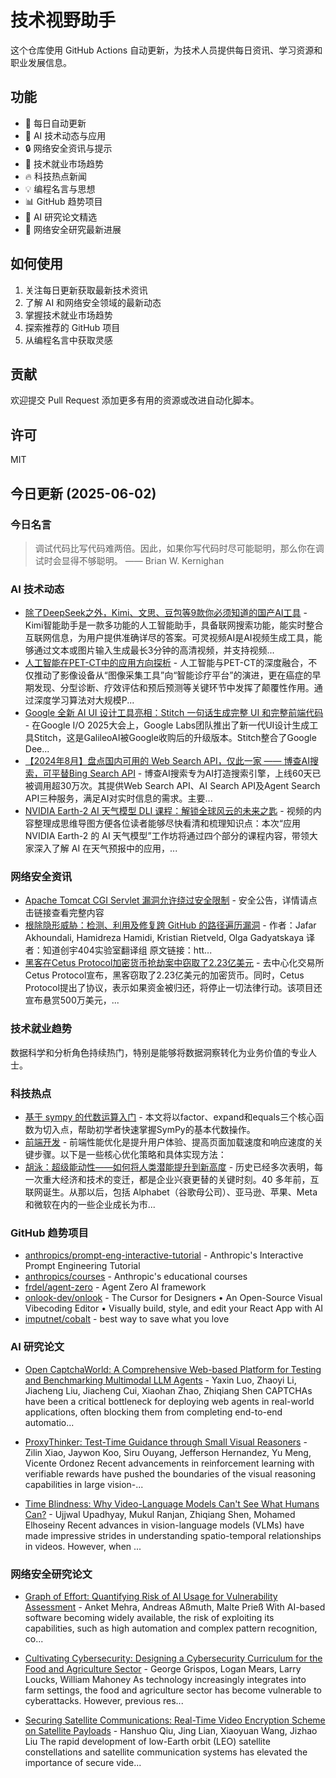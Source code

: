 # 技术视野助手

这个仓库使用 GitHub Actions 自动更新，为技术人员提供每日资讯、学习资源和职业发展信息。

## 功能

- 🔄 每日自动更新
- 🤖 AI 技术动态与应用
- 🔒 网络安全资讯与提示
- 💼 技术就业市场趋势
- 🔥 科技热点新闻
- 💡 编程名言与思想
- 📊 GitHub 趋势项目
- 📝 AI 研究论文精选
- 🔐 网络安全研究最新进展

## 如何使用

1. 关注每日更新获取最新技术资讯
2. 了解 AI 和网络安全领域的最新动态
3. 掌握技术就业市场趋势
4. 探索推荐的 GitHub 项目
5. 从编程名言中获取灵感

## 贡献

欢迎提交 Pull Request 添加更多有用的资源或改进自动化脚本。

## 许可

MIT

## 今日更新 (2025-06-02)

### 今日名言

> 调试代码比写代码难两倍。因此，如果你写代码时尽可能聪明，那么你在调试时会显得不够聪明。 —— Brian W. Kernighan

### AI 技术动态

- [除了DeepSeek之外，Kimi、文思、豆包等9款你必须知道的国产AI工具](https://i-operation.csdnimg.cn/images/8efd18d5d7054f77a81294a14cd80ad5.png) - Kimi智能助手是一款多功能的人工智能助手，具备联网搜索功能，能实时整合互联网信息，为用户提供准确详尽的答案。可灵视频AI是AI视频生成工具，能够通过文本或图片输入生成最长3分钟的高清视频，并支持视频...
- [人工智能在PET-CT中的应用方向探析](https://i-operation.csdnimg.cn/images/8efd18d5d7054f77a81294a14cd80ad5.png) - 人工智能与PET-CT的深度融合，不仅推动了影像设备从“图像采集工具”向“智能诊疗平台”的演进，更在癌症的早期发现、分型诊断、疗效评估和预后预测等关键环节中发挥了颠覆性作用。通过深度学习算法对大规模P...
- [Google 全新 AI UI 设计工具亮相：Stitch 一句话生成完整 UI 和完整前端代码](https://i-operation.csdnimg.cn/images/8efd18d5d7054f77a81294a14cd80ad5.png) - 在Google I/O 2025大会上，Google Labs团队推出了新一代UI设计生成工具Stitch，这是GalileoAI被Google收购后的升级版本。Stitch整合了Google Dee...
- [【2024年8月】盘点国内可用的 Web Search API，仅此一家 —— 博查AI搜索，可平替Bing Search API](https://i-operation.csdnimg.cn/images/8efd18d5d7054f77a81294a14cd80ad5.png) - 博查AI搜索专为AI打造搜索引擎，上线60天已被调用超30万次。其提供Web Search API、AI Search API及Agent Search API三种服务，满足AI对实时信息的需求。主要...
- [NVIDIA Earth-2 AI 天气模型 DLI 课程：解锁全球风云的未来之匙](https://i-operation.csdnimg.cn/images/8efd18d5d7054f77a81294a14cd80ad5.png) - 视频的内容整理成思维导图方便各位读者能够尽快看清和梳理知识点：本次“应用 NVIDIA Earth-2 的 AI 天气模型”工作坊将通过四个部分的课程内容，带领大家深入了解 AI 在天气预报中的应用，...


### 网络安全资讯

- [Apache Tomcat CGI Servlet 漏洞允许绕过安全限制](https://www.anquanke.com/post/id/308023) - 安全公告，详情请点击链接查看完整内容
- [根除隐形威胁：检测、利用及修复跨 GitHub 的路径遍历漏洞](https://paper.seebug.org/3324/) - 作者：Jafar Akhoundali, Hamidreza Hamidi, Kristian Rietveld, Olga Gadyatskaya
译者：知道创宇404实验室翻译组
原文链接：htt...
- [黑客在Cetus Protocol加密货币抢劫案中窃取了2.23亿美元](https://www.4hou.com/posts/gy9G) - 去中心化交易所Cetus Protocol宣布，黑客窃取了2.23亿美元的加密货币。同时，Cetus Protocol提出了协议，表示如果资金被归还，将停止一切法律行动。该项目还宣布悬赏500万美元，...


### 技术就业趋势

数据科学和分析角色持续热门，特别是能够将数据洞察转化为业务价值的专业人士。

### 科技热点

- [基于 sympy 的代数运算入门](https://cloud.tencent.com/developer/article/2525720) - 本文将以factor、expand和equals三个核心函数为切入点，帮助初学者快速掌握SymPy的基本代数操作。
- [前端开发](https://cloud.tencent.com/developer/article/2525785) - 前端性能优化是提升用户体验、提高页面加载速度和响应速度的关键步骤。以下是一些核心优化策略和具体实现方法：
- [胡泳：超级能动性——如何将人类潜能提升到新高度](https://cloud.tencent.com/developer/article/2525819) - 历史已经多次表明，每一次重大经济和技术的变迁，都是企业兴衰更替的关键时刻。40 多年前，互联网诞生。从那以后，包括 Alphabet（谷歌母公司）、亚马逊、苹果、Meta 和微软在内的一些企业成长为市...


### GitHub 趋势项目

- [anthropics/prompt-eng-interactive-tutorial](https://github.com/anthropics/prompt-eng-interactive-tutorial) - Anthropic's Interactive Prompt Engineering Tutorial
- [anthropics/courses](https://github.com/anthropics/courses) - Anthropic's educational courses
- [frdel/agent-zero](https://github.com/frdel/agent-zero) - Agent Zero AI framework
- [onlook-dev/onlook](https://github.com/onlook-dev/onlook) - The Cursor for Designers • An Open-Source Visual Vibecoding Editor • Visually build, style, and edit your React App with AI
- [imputnet/cobalt](https://github.com/imputnet/cobalt) - best way to save what you love




### AI 研究论文

- [Open CaptchaWorld: A Comprehensive Web-based Platform for Testing and
  Benchmarking Multimodal LLM Agents](http://arxiv.org/abs/2505.24878v1) - Yaxin Luo, Zhaoyi Li, Jiacheng Liu, Jiacheng Cui, Xiaohan Zhao, Zhiqiang Shen
  CAPTCHAs have been a critical bottleneck for deploying web agents in
real-world applications, often blocking them from completing end-to-end
automatio...

- [ProxyThinker: Test-Time Guidance through Small Visual Reasoners](http://arxiv.org/abs/2505.24872v1) - Zilin Xiao, Jaywon Koo, Siru Ouyang, Jefferson Hernandez, Yu Meng, Vicente Ordonez
  Recent advancements in reinforcement learning with verifiable rewards have
pushed the boundaries of the visual reasoning capabilities in large
vision-...

- [Time Blindness: Why Video-Language Models Can't See What Humans Can?](http://arxiv.org/abs/2505.24867v1) - Ujjwal Upadhyay, Mukul Ranjan, Zhiqiang Shen, Mohamed Elhoseiny
  Recent advances in vision-language models (VLMs) have made impressive strides
in understanding spatio-temporal relationships in videos. However, when ...



### 网络安全研究论文

- [Graph of Effort: Quantifying Risk of AI Usage for Vulnerability
  Assessment](http://arxiv.org/abs/2503.16392v1) - Anket Mehra, Andreas Aßmuth, Malte Prieß
  With AI-based software becoming widely available, the risk of exploiting its
capabilities, such as high automation and complex pattern recognition, co...

- [Cultivating Cybersecurity: Designing a Cybersecurity Curriculum for the
  Food and Agriculture Sector](http://arxiv.org/abs/2503.16292v1) - George Grispos, Logan Mears, Larry Loucks, William Mahoney
  As technology increasingly integrates into farm settings, the food and
agriculture sector has become vulnerable to cyberattacks. However, previous
res...

- [Securing Satellite Communications: Real-Time Video Encryption Scheme on
  Satellite Payloads](http://arxiv.org/abs/2503.16287v1) - Hanshuo Qiu, Jing Lian, Xiaoyuan Wang, Jizhao Liu
  The rapid development of low-Earth orbit (LEO) satellite constellations and
satellite communication systems has elevated the importance of secure vide...


